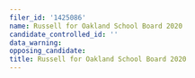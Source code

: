 ```yaml
---
filer_id: '1425086'
name: Russell for Oakland School Board 2020
candidate_controlled_id: ''
data_warning: 
opposing_candidate: 
title: Russell for Oakland School Board 2020
---
```


